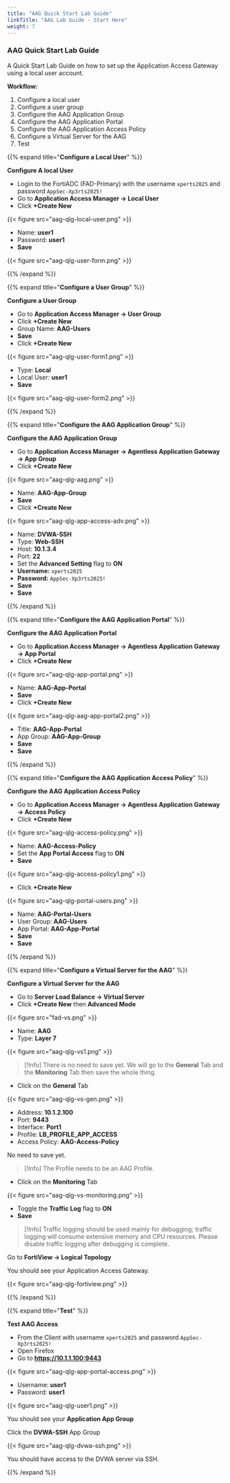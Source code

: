 ```yaml
---
title: "AAG Quick Start Lab Guide"
linkTitle: "AAG Lab Guide - Start Here"
weight: 7 
---
```


### AAG Quick Start Lab Guide
A Quick Start Lab Guide on how to set up the Application Access Gateway using a local user account.

**Workflow:**

1. Configure a local user
2. Configure a user group
3. Configure the AAG Application Group
4. Configure the AAG Application Portal
5. Configure the AAG Application Access Policy
6. Configure a Virtual Server for the AAG
7. Test

{{% expand title="**Configure a Local User**" %}}

**Configure A local User**

- Login to the FortiADC (FAD-Primary) with the username ```xperts2025``` and password ```AppSec-Xp3rts2025!```
- Go to **Application Access Manager → Local User**
- Click **+Create New**

{{< figure src="aag-qlg-local-user.png" >}}

- Name: **user1**
- Password: **user1**
- **Save**

{{< figure src="aag-qlg-user-form.png" >}}

{{% /expand %}}

{{% expand title="**Configure a User Group**" %}}

**Configure a User Group**
- Go to **Application Access Manager → User Group**
- Click **+Create New**
- Group Name: **AAG-Users** 
- **Save**
- Click **+Create New**

{{< figure src="aag-qlg-user-form1.png" >}}

- Type: **Local**
- Local User: **user1**
- **Save**

{{< figure src="aag-qlg-user-form2.png" >}}

{{% /expand %}}

{{% expand title="**Configure the AAG Application Group**" %}}

**Configure the AAG Application Group**
- Go to **Application Access Manager → Agentless Application Gateway → App Group**
- Click **+Create New**

{{< figure src="aag-qlg-aag.png" >}}

- Name: **AAG-App-Group**
- **Save**
- Click **+Create New**

{{< figure src="aag-qlg-app-access-adv.png" >}}

- Name: **DVWA-SSH**
- Type: **Web-SSH**
- Host: **10.1.3.4**
- Port: **22**
- Set the **Advanced Setting** flag to **ON**
- **Username:** ```xperts2025```
- **Password:** ```AppSec-Xp3rts2025!```
- **Save**
- **Save**

{{% /expand %}}

{{% expand title="**Configure the AAG Application Portal**" %}}

**Configure the AAG Application Portal**
- Go to **Application Access Manager → Agentless Application Gateway → App Portal**
- Click **+Create New**

{{< figure src="aag-qlg-app-portal.png" >}}

- Name: **AAG-App-Portal**
- **Save**
- Click **+Create New**

{{< figure src="aag-qlg-aag-app-portal2.png" >}}

- Title: **AAG-App-Portal**
- App Group: **AAG-App-Group**
- **Save**
- **Save**

{{% /expand %}}

{{% expand title="**Configure the AAG Application Access Policy**" %}}

**Configure the AAG Application Access Policy**
- Go to **Application Access Manager → Agentless Application Gateway → Access Policy**
- Click **+Create New**

{{< figure src="aag-qlg-access-policy.png" >}}

- Name: **AAG-Access-Policy**
- Set the **App Portal Access** flag to **ON**
- **Save**

{{< figure src="aag-qlg-access-policy1.png" >}}

- Click **+Create New**

{{< figure src="aag-qlg-portal-users.png" >}}

- Name: **AAG-Portal-Users**
- User Group: **AAG-Users**
- App Portal: **AAG-App-Portal**
- **Save**
- **Save**

{{% /expand %}}

{{% expand title="**Configure a Virtual Server for the AAG**" %}}

**Configure a Virtual Server for the AAG**
- Go to **Server Load Balance → Virtual Server**
- Click **+Create New** then **Advanced Mode**

{{< figure src="fad-vs.png" >}}

- Name: **AAG**
- Type: **Layer 7**

{{< figure src="aag-qlg-vs1.png" >}}

> [!Info]
> There is no need to save yet.  We will go to the **General** Tab and the **Monitoring** Tab then save the whole thing.

- Click on the **General** Tab

{{< figure src="aag-qlg-vs-gen.png" >}}

- Address: **10.1.2.100**
- Port: **9443**
- Interface: **Port1**
- Profile: **LB_PROFILE_APP_ACCESS**
- Access Policy: **AAG-Access-Policy**

No need to save yet.

> [!Info]
> The Profile needs to be an AAG Profile.

- Click on the **Monitoring** Tab

{{< figure src="aag-qlg-vs-monitoring.png" >}}

- Toggle the **Traffic Log** flag to **ON**
- **Save**

> [!Info]
> Traffic logging should be used mainly for debugging; traffic logging will consume extensive memory and CPU resources. Please disable traffic logging after debugging is complete.

Go to **FortiView → Logical Topology**

You should see your Application Access Gateway.

{{< figure src="aag-qlg-fortiview.png" >}}

{{% /expand %}}

{{% expand title="**Test**" %}}

**Test AAG Access**
- From the Client with username ```xperts2025``` and password ```AppSec-Xp3rts2025!```
- Open Firefox
- Go to **https://10.1.1.100:9443**

{{< figure src="aag-qlg-app-portal-access.png" >}}

- Username: **user1**
- Password: **user1**

{{< figure src="aag-qlg-user1.png" >}}

You should see your **Application App Group**

Click the **DVWA-SSH** App Group

{{< figure src="aag-qlg-dvwa-ssh.png" >}}

You should have access to the DVWA server via SSH.

{{% /expand %}}


